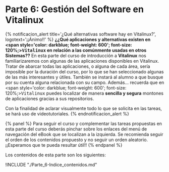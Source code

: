 # Parte 6: Gestión del Software en Vitalinux

{% notificacion_alert title='¿Qué alternativas software hay en Vitalinux?', logotext='¡¡Ánimo!!' %}
<b>¿¿Qué aplicaciones y alternativas existen en <span style='color: darkblue; font-weight: 600'; font-size: 120%;><tt>Vitalinux</tt></span> en relación a las comúnmente usadas en otros Sistemas??</b> En esta parte del curso de introducción a <b>Vitalinux</b> nos familiarizaremos con algunas de las aplicaciones disponibles en  Vitalinux.  Tratar de abarcar todas las aplicaciones, o alguna de cada área, sería imposible por la duración del curso, por lo que se han seleccionado algunas de las más interesantes y útiles. También se instará al alumno a que busque por su cuenta alguna relacionada con su campo.  Además... recuerda que en <span style='color: darkblue; font-weight: 600'; font-size: 120%;><tt>Vitalinux</tt></span> puedes localizar de manera <b>sencilla y segura</b> montones de aplicaciones gracias a sus repositorios.

Con la finalidad de aclarar visualmente todo lo que se solicita en las tareas, se hará uso de videotutoriales.
{% endnotificacion_alert %}


{% panel %}
Para seguir el curso y complementar las tareas propuestas en esta parte del curso deberás pinchar sobre los enlaces del menú de navegación del eBook que se localizan a la izquierda.  Se recomienda seguir el orden de los contenidos propuesto y no seguir un orden aleatorio.  ¡¡Esperamos que te pueda resultar útil!!
{% endpanel %}

Los contenidos de esta parte son los siguientes:

!INCLUDE "./Parte_6-Indice_contenidos.md"



